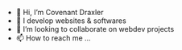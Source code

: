 - 👋 Hi, I’m Covenant Draxler
- 👀 I develop websites & softwares
- 💞️ I’m looking to collaborate on webdev projects
- 📫 How to reach me ...

<!---
Covee-codes/Covee-codes is a ✨ special ✨ repository because its `README.md` (this file) appears on your GitHub profile.
You can click the Preview link to take a look at your changes.
--->
